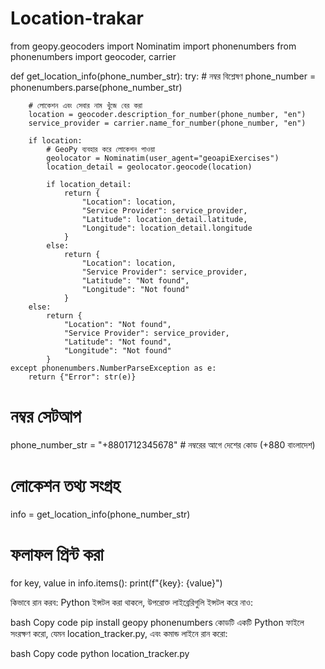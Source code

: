 # Location-trakar

from geopy.geocoders import Nominatim
import phonenumbers
from phonenumbers import geocoder, carrier

def get_location_info(phone_number_str):
    try:
        # নম্বর বিশ্লেষণ
        phone_number = phonenumbers.parse(phone_number_str)
        
        # লোকেশন এবং সেবার নাম খুঁজে বের করা
        location = geocoder.description_for_number(phone_number, "en")
        service_provider = carrier.name_for_number(phone_number, "en")
        
        if location:
            # GeoPy ব্যবহার করে লোকেশন পাওয়া
            geolocator = Nominatim(user_agent="geoapiExercises")
            location_detail = geolocator.geocode(location)
            
            if location_detail:
                return {
                    "Location": location,
                    "Service Provider": service_provider,
                    "Latitude": location_detail.latitude,
                    "Longitude": location_detail.longitude
                }
            else:
                return {
                    "Location": location,
                    "Service Provider": service_provider,
                    "Latitude": "Not found",
                    "Longitude": "Not found"
                }
        else:
            return {
                "Location": "Not found",
                "Service Provider": service_provider,
                "Latitude": "Not found",
                "Longitude": "Not found"
            }
    except phonenumbers.NumberParseException as e:
        return {"Error": str(e)}

# নম্বর সেটআপ
phone_number_str = "+8801712345678"  # নম্বরের আগে দেশের কোড (+880 বাংলাদেশ)

# লোকেশন তথ্য সংগ্রহ
info = get_location_info(phone_number_str)

# ফলাফল প্রিন্ট করা
for key, value in info.items():
    print(f"{key}: {value}")





কিভাবে রান করব:
Python ইন্সটল করা থাকলে, উপরোক্ত লাইব্রেরিগুলি ইন্সটল করে নাও:

bash
Copy code
pip install geopy phonenumbers
কোডটি একটি Python ফাইলে সংরক্ষণ করো, যেমন location_tracker.py, এবং কমান্ড লাইনে রান করো:

bash
Copy code
python location_tracker.py
